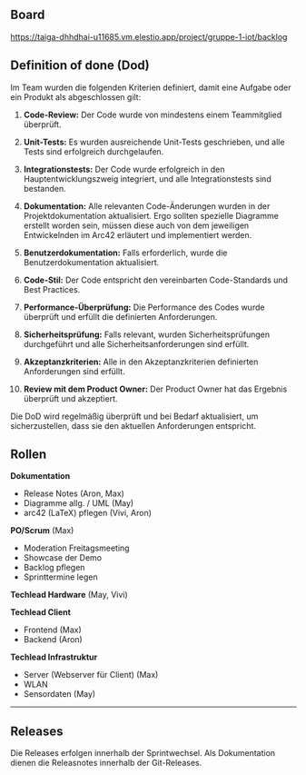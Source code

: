 ## Board
https://taiga-dhhdhai-u11685.vm.elestio.app/project/gruppe-1-iot/backlog

## Definition of done (Dod)

Im Team wurden die folgenden Kriterien definiert, damit eine Aufgabe oder ein Produkt als abgeschlossen gilt:
1. **Code-Review:** Der Code wurde von mindestens einem Teammitglied überprüft.

2. **Unit-Tests:** Es wurden ausreichende Unit-Tests geschrieben, und alle Tests sind erfolgreich durchgelaufen.

3. **Integrationstests:** Der Code wurde erfolgreich in den Hauptentwicklungszweig integriert, und alle Integrationstests sind bestanden.

4. **Dokumentation:** Alle relevanten Code-Änderungen wurden in der Projektdokumentation aktualisiert. Ergo sollten spezielle Diagramme erstellt worden sein, müssen diese auch von dem jeweiligen Entwickelnden im Arc42 erläutert und implementiert werden.

5. **Benutzerdokumentation:** Falls erforderlich, wurde die Benutzerdokumentation aktualisiert.

6. **Code-Stil:** Der Code entspricht den vereinbarten Code-Standards und Best Practices.

7. **Performance-Überprüfung:** Die Performance des Codes wurde überprüft und erfüllt die definierten Anforderungen.

8. **Sicherheitsprüfung:** Falls relevant, wurden Sicherheitsprüfungen durchgeführt und alle Sicherheitsanforderungen sind erfüllt.

9. **Akzeptanzkriterien:** Alle in den Akzeptanzkriterien definierten Anforderungen sind erfüllt.

10. **Review mit dem Product Owner:** Der Product Owner hat das Ergebnis überprüft und akzeptiert.

Die DoD wird regelmäßig überprüft und bei Bedarf aktualisiert, um sicherzustellen, dass sie den aktuellen Anforderungen entspricht.


## Rollen
**Dokumentation** 
- Release Notes (Aron, Max)
- Diagramme allg.  / UML (May)
- arc42 (LaTeX) pflegen (Vivi, Aron)

**PO/Scrum** (Max)
- Moderation Freitagsmeeting 
- Showcase der Demo
- Backlog pflegen
- Sprinttermine legen

**Techlead Hardware** (May, Vivi)

**Techlead Client**
- Frontend (Max)
- Backend (Aron)

**Techlead Infrastruktur**
- Server (Webserver für Client) (Max)
- WLAN 
- Sensordaten (May)
----

## Releases
Die Releases erfolgen innerhalb der Sprintwechsel. Als Dokumentation dienen die Releasnotes innerhalb der Git-Releases.


